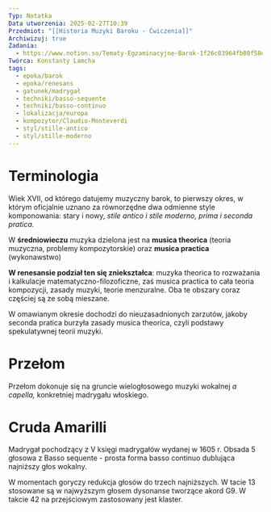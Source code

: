 ```yaml
---
Typ: Notatka
Data utworzenia: 2025-02-27T10:39
Przedmiot: "[[Historia Muzyki Baroku - Ćwiczenia]]"
Archiwizuj: true
Zadania:
  - https://www.notion.so/Tematy-Egzaminacyjne-Barok-1f26c03964fb80f58ef4cafdc3984c5c?pvs=21
Twórca: Konstanty Lamcha
tags:
  - epoka/barok
  - epoka/renesans
  - gatunek/madrygał
  - techniki/basso-sequente
  - techniki/basso-continuo
  - lokalizacja/europa
  - kompozytor/Claudio-Monteverdi
  - styl/stille-antico
  - styl/stille-moderno
---
```

# Terminologia

Wiek XVII, od którego datujemy muzyczny barok, to pierwszy okres, w którym oficjalnie uznano za równorzędne dwa odmienne style komponowania: stary i nowy, _stile antico i stile moderno, prima i seconda pratica._

W **średniowieczu** muzyka dzielona jest na **musica theorica** (teoria muzyczna, problemy kompozytorskie) oraz **musica practica** (wykonawstwo)

**W renesansie podział ten się zniekształca**: muzyka theorica to rozważania i kalkulacje matematyczno-filozoficzne, zaś musica practica to cała teoria kompozycji, zasady muzyki, teorie menzuralne. Oba te obszary coraz częściej są ze sobą mieszane.

W omawianym okresie dochodzi do nieuzasadnionych zarzutów, jakoby seconda pratica burzyła zasady musica theorica, czyli podstawy spekulatywnej teorii muzyki.

# Przełom

Przełom dokonuje się na gruncie wielogłosowego muzyki wokalnej _a capella,_ konkretniej madrygału włoskiego.

# Cruda Amarilli

Madrygał pochodzący z V księgi madrygałów wydanej w 1605 r. Obsada 5 głosowa z Basso sequente - prosta forma basso continuo dublująca najniższy głos wokalny.

W momentach goryczy redukcja głosów do trzech najniższych. W tacie 13 stosowane są w najwyższym głosem dysonanse tworzące akord G9. W takcie 42 na przejściowym zastosowany jest klaster.